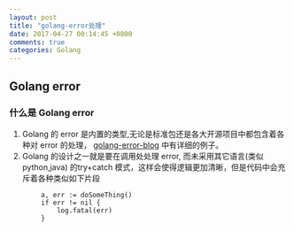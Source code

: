 ```yaml
---
layout: post
title: "golang-error处理"
date: 2017-04-27 00:14:45 +0800
comments: true
categories: Golang
---
```


## Golang error

### 什么是 Golang error

1.	Golang 的 error 是内置的类型,无论是标准包还是各大开源项目中都包含着各种对 error 的处理，	[golang-error-blog](https://blog.golang.org/error-handling-and-go) 中有详细的例子。
2.	Golang 的设计之一就是要在调用处处理 error, 而未采用其它语言(类似python,java) 的try+catch 模式，这样会使得逻辑更加清晰，但是代码中会充斥着各种类似如下片段
```
		a, err := doSomeThing()
		if err != nil {
			log.fatal(err)
		}
```

